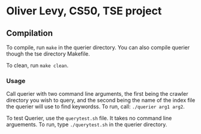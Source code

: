 # Oliver Levy, CS50, TSE project
 
## Compilation
To compile, run `make` in the querier directory. You can also compile querier though the tse directory Makefile.

To clean, run `make clean`.
 
### Usage
Call querier with two command line arguments, the first being the crawler directory you wish to query, and the second being the name of the index file the querier will use to find keywordss. To run, call:
`./querier arg1 arg2`.

To test Querier, use the `querytest.sh` file. It takes no command line arguements. To run, type `./querytest.sh` in the querier directory. 
